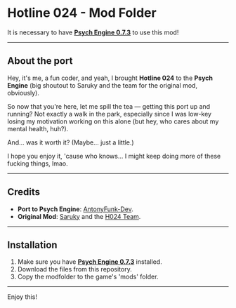 # Hotline 024 - Mod Folder

It is necessary to have **[Psych Engine 0.7.3](https://github.com/ShadowMario/FNF-PsychEngine/releases/tag/0.7.3)** to use this mod!

---

## About the port

Hey, it's me, a fun coder, and yeah, I brought **Hotline 024** to the **Psych Engine** (big shoutout to Saruky and the team for the original mod, obviously).

So now that you're here, let me spill the tea — getting this port up and running? Not exactly a walk in the park, especially since I was low-key losing my motivation working on this alone (but hey, who cares about my mental health, huh?).

And... was it worth it? (Maybe... just a little.)

I hope you enjoy it, 'cause who knows... I might keep doing more of these fucking things, lmao.

---

## Credits

- **Port to Psych Engine**: [AntonyFunk-Dev](https://x.com/AntonyFunk_Dev).
- **Original Mod**: [Saruky](https://x.com/Saruky__) and the [H024 Team](https://gamebanana.com/mods/373298).

---

## Installation

1. Make sure you have **[Psych Engine 0.7.3](https://github.com/ShadowMario/FNF-PsychEngine/releases/tag/0.7.3)** installed.
2. Download the files from this repository.
3. Copy the modfolder to the game's 'mods' folder.

---

Enjoy this!
